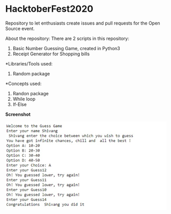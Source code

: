 # HacktoberFest2020
Repository to let enthusiasts create issues and pull requests for the Open Source event.

About the repository:
There are 2 scripts in this repository:
1) Basic Number Guessing Game, created in Python3
2) Receipt Generator for Shopping bills

*Libraries/Tools used:
1) Random package

*Concepts used:
1) Randon package
2) While loop
3) If-Else

**Screenshot**

![](images/game.jpg)

